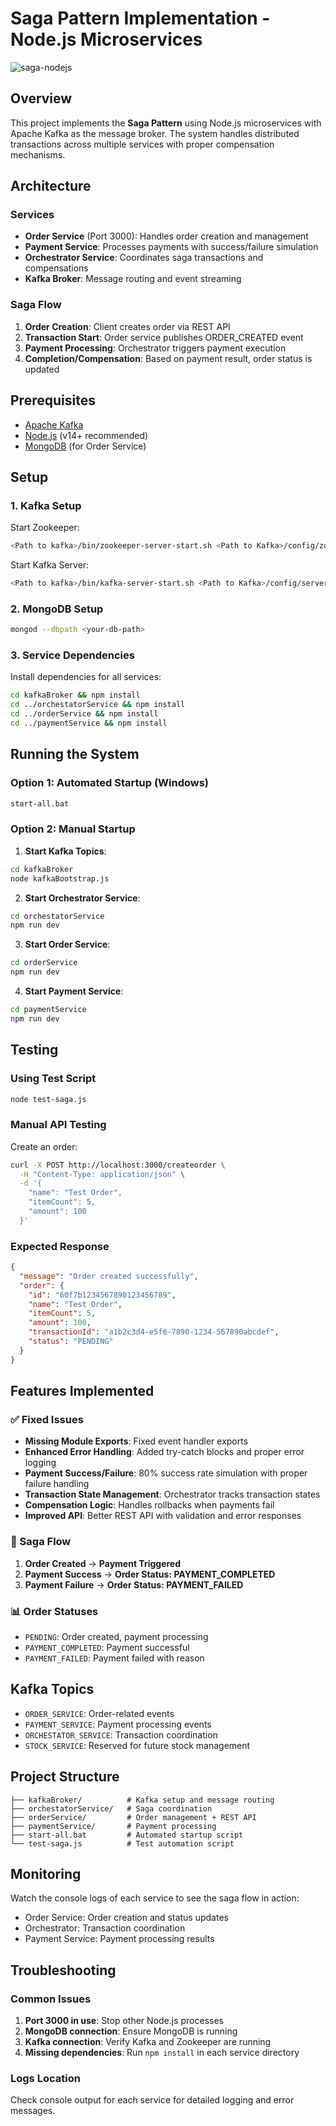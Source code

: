 # Saga Pattern Implementation - Node.js Microservices

![saga-nodejs](https://github.com/user-attachments/assets/0e2b6ebd-9568-4468-b01d-c487809a7b3f)


## Overview

This project implements the **Saga Pattern** using Node.js microservices with Apache Kafka as the message broker. The system handles distributed transactions across multiple services with proper compensation mechanisms.

## Architecture

### Services
- **Order Service** (Port 3000): Handles order creation and management
- **Payment Service**: Processes payments with success/failure simulation
- **Orchestrator Service**: Coordinates saga transactions and compensations
- **Kafka Broker**: Message routing and event streaming

### Saga Flow
1. **Order Creation**: Client creates order via REST API
2. **Transaction Start**: Order service publishes ORDER_CREATED event
3. **Payment Processing**: Orchestrator triggers payment execution
4. **Completion/Compensation**: Based on payment result, order status is updated

## Prerequisites

- [Apache Kafka](https://kafka.apache.org/downloads)
- [Node.js](https://nodejs.org/en/download/) (v14+ recommended)
- [MongoDB](https://www.mongodb.com/try/download/community) (for Order Service)

## Setup

### 1. Kafka Setup

Start Zookeeper:
```bash
<Path to kafka>/bin/zookeeper-server-start.sh <Path to Kafka>/config/zookeeper.properties
```

Start Kafka Server:
```bash
<Path to kafka>/bin/kafka-server-start.sh <Path to Kafka>/config/server.properties
```

### 2. MongoDB Setup
```bash
mongod --dbpath <your-db-path>
```

### 3. Service Dependencies

Install dependencies for all services:
```bash
cd kafkaBroker && npm install
cd ../orchestatorService && npm install
cd ../orderService && npm install
cd ../paymentService && npm install
```

## Running the System

### Option 1: Automated Startup (Windows)
```bash
start-all.bat
```

### Option 2: Manual Startup

1. **Start Kafka Topics**:
```bash
cd kafkaBroker
node kafkaBootstrap.js
```

2. **Start Orchestrator Service**:
```bash
cd orchestatorService
npm run dev
```

3. **Start Order Service**:
```bash
cd orderService
npm run dev
```

4. **Start Payment Service**:
```bash
cd paymentService
npm run dev
```

## Testing

### Using Test Script
```bash
node test-saga.js
```

### Manual API Testing

Create an order:
```bash
curl -X POST http://localhost:3000/createorder \
  -H "Content-Type: application/json" \
  -d '{
    "name": "Test Order",
    "itemCount": 5,
    "amount": 100
  }'
```

### Expected Response
```json
{
  "message": "Order created successfully",
  "order": {
    "id": "60f7b1234567890123456789",
    "name": "Test Order",
    "itemCount": 5,
    "amount": 100,
    "transactionId": "a1b2c3d4-e5f6-7890-1234-567890abcdef",
    "status": "PENDING"
  }
}
```

## Features Implemented

### ✅ Fixed Issues
- **Missing Module Exports**: Fixed event handler exports
- **Enhanced Error Handling**: Added try-catch blocks and proper error logging
- **Payment Success/Failure**: 80% success rate simulation with proper failure handling
- **Transaction State Management**: Orchestrator tracks transaction states
- **Compensation Logic**: Handles rollbacks when payments fail
- **Improved API**: Better REST API with validation and error responses

### 🔄 Saga Flow
1. **Order Created** → **Payment Triggered**
2. **Payment Success** → **Order Status: PAYMENT_COMPLETED**
3. **Payment Failure** → **Order Status: PAYMENT_FAILED**

### 📊 Order Statuses
- `PENDING`: Order created, payment processing
- `PAYMENT_COMPLETED`: Payment successful
- `PAYMENT_FAILED`: Payment failed with reason

## Kafka Topics

- `ORDER_SERVICE`: Order-related events
- `PAYMENT_SERVICE`: Payment processing events
- `ORCHESTATOR_SERVICE`: Transaction coordination
- `STOCK_SERVICE`: Reserved for future stock management

## Project Structure
```
├── kafkaBroker/          # Kafka setup and message routing
├── orchestatorService/   # Saga coordination
├── orderService/         # Order management + REST API
├── paymentService/       # Payment processing
├── start-all.bat         # Automated startup script
└── test-saga.js          # Test automation script
```

## Monitoring

Watch the console logs of each service to see the saga flow in action:
- Order Service: Order creation and status updates
- Orchestrator: Transaction coordination
- Payment Service: Payment processing results

## Troubleshooting

### Common Issues
1. **Port 3000 in use**: Stop other Node.js processes
2. **MongoDB connection**: Ensure MongoDB is running
3. **Kafka connection**: Verify Kafka and Zookeeper are running
4. **Missing dependencies**: Run `npm install` in each service directory

### Logs Location
Check console output for each service for detailed logging and error messages.
